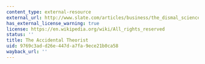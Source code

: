 ```yaml
---
content_type: external-resource
external_url: http://www.slate.com/articles/business/the_dismal_science/1997/01/the_accidental_theorist.html
has_external_license_warning: true
license: https://en.wikipedia.org/wiki/All_rights_reserved
status: ''
title: The Accidental Theorist
uid: 9769c3ad-d26e-447d-a7fa-9ece21b0ca58
wayback_url: ''
---
```

